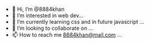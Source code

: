 - 👋 Hi, I’m @8884khan
- 👀 I’m interested in web dev...
- 🌱 I’m currently learning css and  in future javascript ...
- 💞️ I’m looking to collaborate on ...
- 📫 How to reach me 8884khan@mail.com ...

<!---
8884khan/8884khan is a ✨ special ✨ repository because its `README.md` (this file) appears on your GitHub profile.
You can click the Preview link to take a look at your changes.
--->
